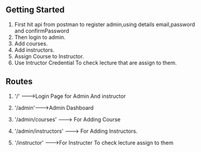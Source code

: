 ## Getting Started



1. First hit api from postman to register admin,using details email,password and confirmPassword
2. Then login to admin.
3. Add courses.
4. Add instructors.
5. Assign Course to Instructor.
6. Use Intructor Credential To check lecture that are assign to them.



## Routes
1. '/'     --->Login Page for Admin And instructor

2. '/admin'--->Admin Dashboard

3. '/admin/courses' ---> For Adding Course

4. '/admin/instructors' ---> For Adding Instructors.

5. '/instructor' --->For Instructer To check lecture assign to them

